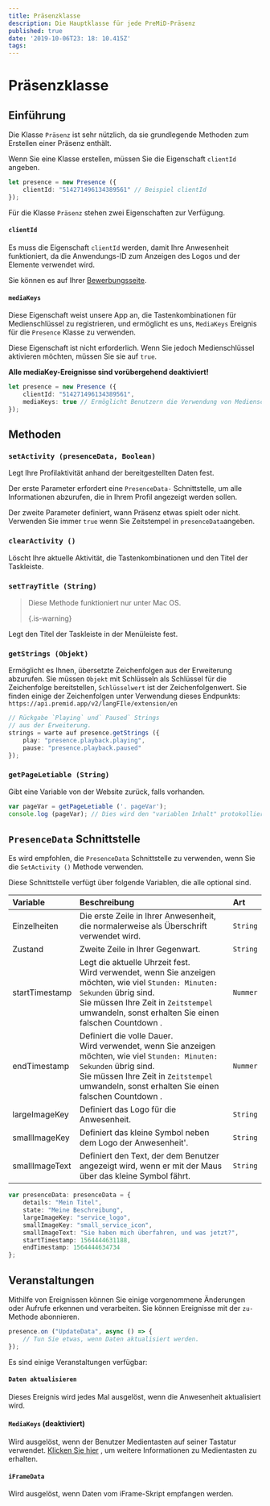 ```yaml
---
title: Präsenzklasse
description: Die Hauptklasse für jede PreMiD-Präsenz
published: true
date: '2019-10-06T23: 18: 10.415Z'
tags:
---
```


# Präsenzklasse

## Einführung

Die Klasse `Präsenz` ist sehr nützlich, da sie grundlegende Methoden zum Erstellen einer Präsenz enthält.

 Wenn Sie eine Klasse erstellen, müssen Sie die Eigenschaft `clientId` angeben.

```typescript
let presence = new Presence ({
    clientId: "514271496134389561" // Beispiel clientId
});
```

Für die Klasse `Präsenz` stehen zwei Eigenschaften zur Verfügung.

#### `clientId`

Es muss die Eigenschaft `clientId` werden, damit Ihre Anwesenheit funktioniert, da die Anwendungs-ID zum Anzeigen des Logos und der Elemente verwendet wird.

Sie können es auf Ihrer [Bewerbungsseite](https://discordapp.com/developers/applications).

#### `mediaKeys`

Diese Eigenschaft weist unsere App an, die Tastenkombinationen für Medienschlüssel zu registrieren, und ermöglicht es uns, `MediaKeys` Ereignis für die `Presence` Klasse zu verwenden.

Diese Eigenschaft ist nicht erforderlich. Wenn Sie jedoch Medienschlüssel aktivieren möchten, müssen Sie sie auf `true`.

**Alle mediaKey-Ereignisse sind vorübergehend deaktiviert!**

```typescript
let presence = new Presence ({
    clientId: "514271496134389561",
    mediaKeys: true // Ermöglicht Benutzern die Verwendung von Medienschlüsseln
});
```

## Methoden

### `setActivity (presenceData, Boolean)`

Legt Ihre Profilaktivität anhand der bereitgestellten Daten fest.

Der erste Parameter erfordert eine `PresenceData-` Schnittstelle, um alle Informationen abzurufen, die in Ihrem Profil angezeigt werden sollen.

Der zweite Parameter definiert, wann Präsenz etwas spielt oder nicht. Verwenden Sie immer `true` wenn Sie Zeitstempel in `presenceData`angeben.

### `clearActivity ()`

Löscht Ihre aktuelle Aktivität, die Tastenkombinationen und den Titel der Taskleiste.

### `setTrayTitle (String)`

> Diese Methode funktioniert nur unter Mac OS. 
> 
> {.is-warning}

Legt den Titel der Taskleiste in der Menüleiste fest.

### `getStrings (Objekt)`

Ermöglicht es Ihnen, übersetzte Zeichenfolgen aus der Erweiterung abzurufen. Sie müssen `Objekt` mit Schlüsseln als Schlüssel für die Zeichenfolge bereitstellen, `Schlüsselwert` ist der Zeichenfolgenwert. Sie finden einige der Zeichenfolgen unter Verwendung dieses Endpunkts: `https://api.premid.app/v2/langFIle/extension/en`

```typescript
// Rückgabe `Playing` und` Paused` Strings
// aus der Erweiterung.
strings = warte auf presence.getStrings ({
    play: "presence.playback.playing",
    pause: "presence.playback.paused"
});
```

### `getPageLetiable (String)`

Gibt eine Variable von der Website zurück, falls vorhanden.

```typescript
var pageVar = getPageLetiable ('. pageVar');
console.log (pageVar); // Dies wird den "variablen Inhalt" protokollieren
```

## `PresenceData` Schnittstelle

Es wird empfohlen, die `PresenceData` Schnittstelle zu verwenden, wenn Sie die `SetActivity ()` Methode verwenden.

Diese Schnittstelle verfügt über folgende Variablen, die alle optional sind.

<table>
  <thead>
    <tr>
      <th style="text-align:left">Variable</th>
      <th style="text-align:left">Beschreibung</th>
      <th style="text-align:left">Art</th>
    </tr>
  </thead>
  <tbody>
    <tr>
      <td style="text-align:left">Einzelheiten</td>
      <td style="text-align:left">Die erste Zeile in Ihrer Anwesenheit, die normalerweise als Überschrift verwendet wird.</td>
      <td style="text-align:left"><code>String</code>
      </td>
    </tr>
    <tr>
      <td style="text-align:left">Zustand</td>
      <td style="text-align:left">Zweite Zeile in Ihrer Gegenwart.</td>
      <td style="text-align:left"><code>String</code>
      </td>
    </tr>
    <tr>
      <td style="text-align:left">startTimestamp</td>
      <td style="text-align:left">Legt die aktuelle Uhrzeit fest.<br>
        Wird verwendet, wenn Sie anzeigen möchten, wie viel <code>Stunden: Minuten: Sekunden</code> übrig sind.
          <br>Sie müssen Ihre Zeit in <code>Zeitstempel</code> umwandeln, sonst erhalten Sie einen falschen Countdown
.
      </td>
      <td style="text-align:left"><code>Nummer</code>
      </td>
    </tr>
    <tr>
      <td style="text-align:left">endTimestamp</td>
      <td style="text-align:left">Definiert die volle Dauer.
        <br>Wird verwendet, wenn Sie anzeigen möchten, wie viel <code>Stunden: Minuten: Sekunden</code> übrig sind.
          <br>Sie müssen Ihre Zeit in <code>Zeitstempel</code> umwandeln, sonst erhalten Sie einen falschen Countdown
.
      </td>
      <td style="text-align:left"><code>Nummer</code>
      </td>
    </tr>
    <tr>
      <td style="text-align:left">largeImageKey</td>
      <td style="text-align:left">Definiert das Logo für die Anwesenheit.</td>
      <td style="text-align:left"><code>String</code>
      </td>
    </tr>
    <tr>
      <td style="text-align:left">smallImageKey</td>
      <td style="text-align:left">Definiert das kleine Symbol neben dem Logo der Anwesenheit&apos;.</td>
      <td style="text-align:left"><code>String</code>
      </td>
    </tr>
    <tr>
      <td style="text-align:left">smallImageText</td>
      <td style="text-align:left">Definiert den Text, der dem Benutzer angezeigt wird, wenn er mit der Maus über das kleine
        Symbol fährt.</td>
      <td style="text-align:left"><code>String</code>
      </td>
    </tr>
  </tbody>
</table>

```typescript
var presenceData: presenceData = {
    details: "Mein Titel",
    state: "Meine Beschreibung",
    largeImageKey: "service_logo",
    smallImageKey: "small_service_icon",
    smallImageText: "Sie haben mich überfahren, und was jetzt?",
    startTimestamp: 1564444631188,
    endTimestamp: 1564444634734
};
```

## Veranstaltungen

Mithilfe von Ereignissen können Sie einige vorgenommene Änderungen oder Aufrufe erkennen und verarbeiten. Sie können Ereignisse mit der `zu-` Methode abonnieren.

```typescript
presence.on ("UpdateData", async () => {
    // Tun Sie etwas, wenn Daten aktualisiert werden.
});
```

Es sind einige Veranstaltungen verfügbar:

#### `Daten aktualisieren`

Dieses Ereignis wird jedes Mal ausgelöst, wenn die Anwesenheit aktualisiert wird.

#### `MediaKeys` (deaktiviert)

Wird ausgelöst, wenn der Benutzer Medientasten auf seiner Tastatur verwendet. [Klicken Sie hier](/dev/presence/class#mediakeys) , um weitere Informationen zu Medientasten zu erhalten.

#### `iFrameData`

Wird ausgelöst, wenn Daten vom iFrame-Skript empfangen werden.